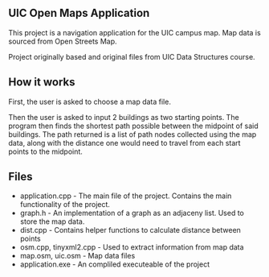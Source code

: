 ## UIC Open Maps Application

This project is a navigation application for the UIC campus map.
Map data is sourced from Open Streets Map.

Project originally based and original files from UIC Data Structures course.

## How it works

First, the user is asked to choose a map data file.

Then the user is asked to input 2 buildings as two starting points. The program then finds the shortest path possible between the midpoint of said buildings.
The path returned is a list of path nodes collected using the map data, along with the distance one would need to travel from each start points to the midpoint.

## Files

* application.cpp - The main file of the project. Contains the main functionality of the project.
* graph.h - An implementation of a graph as an adjaceny list. Used to store the map data.
* dist.cpp - Contains helper functions to calculate distance between points
* osm.cpp, tinyxml2.cpp - Used to extract information from map data
* map.osm, uic.osm - Map data files
* application.exe - An compliled executeable of the project
